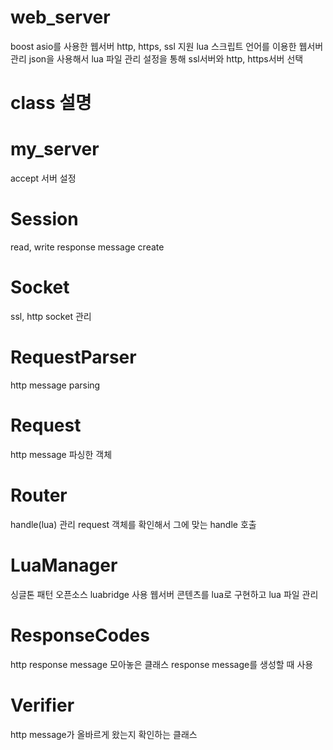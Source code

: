 # web_server
boost asio를 사용한 웹서버
http, https, ssl 지원
lua 스크립트 언어를 이용한 웹서버 관리
json을 사용해서 lua 파일 관리
설정을 통해 ssl서버와 http, https서버 선택

# class 설명

# my_server
accept
서버 설정

# Session
read, write
response message create

# Socket
ssl, http socket 관리

# RequestParser
http message parsing

# Request
http message 파싱한 객체

# Router
handle(lua) 관리
request 객체를 확인해서 그에 맞는 handle 호출

# LuaManager
싱글톤 패턴
오픈소스 luabridge 사용
웹서버 콘텐츠를 lua로 구현하고 lua 파일 관리

# ResponseCodes
http response message 모아놓은 클래스
response message를 생성할 때 사용

# Verifier 
http message가 올바르게 왔는지 확인하는 클래스
